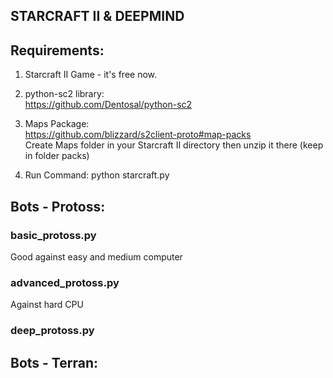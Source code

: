 ## STARCRAFT II & DEEPMIND

## Requirements:

1. Starcraft II Game - it's free now.
2. python-sc2 library:<br>
https://github.com/Dentosal/python-sc2
3. Maps Package:<br>
https://github.com/blizzard/s2client-proto#map-packs<br>
Create Maps folder in your Starcraft II directory then unzip it there (keep in folder packs)

4. Run Command:   python starcraft.py


## Bots - Protoss:

### basic_protoss.py
Good against easy and medium computer

### advanced_protoss.py
Against hard CPU

### deep_protoss.py


## Bots - Terran:




